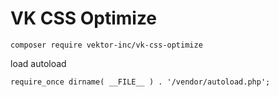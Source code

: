 # VK CSS Optimize

```
composer require vektor-inc/vk-css-optimize
```

load autoload
```
require_once dirname( __FILE__ ) . '/vendor/autoload.php';
```